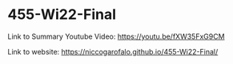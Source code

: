 # 455-Wi22-Final

Link to Summary Youtube Video:
https://youtu.be/fXW35FxG9CM

Link to website:
https://niccogarofalo.github.io/455-Wi22-Final/

